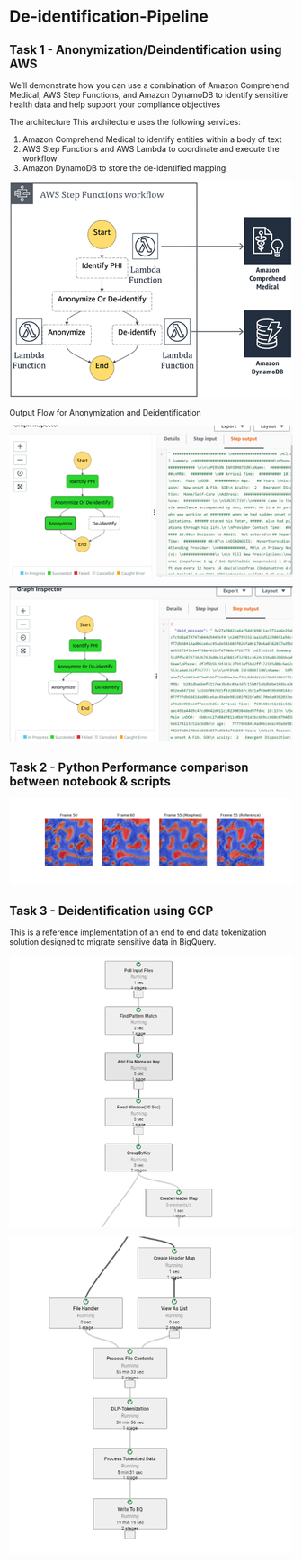 # De-identification-Pipeline

## Task 1 - Anonymization/Deindentification using AWS 


We’ll demonstrate how you can use a combination of Amazon Comprehend Medical, AWS Step Functions, and Amazon DynamoDB to identify sensitive health data and help support your compliance objectives

The architecture
This architecture uses the following services:

1. Amazon Comprehend Medical to identify entities within a body of text
2. AWS Step Functions and AWS Lambda to coordinate and execute the workflow
3. Amazon DynamoDB to store the de-identified mapping

![arch](https://github.com/Nikhilkohli1/De-identification-Pipeline/blob/main/Task%201%20-%20aws/identify-sensitive-data-1.gif)

Output Flow for Anonymization and Deidentification

![anonymize](https://github.com/Nikhilkohli1/De-identification-Pipeline/blob/main/Task%201%20-%20aws/anonymize.png)

![deiden](https://github.com/Nikhilkohli1/De-identification-Pipeline/blob/main/Task%201%20-%20aws/deidentify.png)


## Task 2 - Python Performance comparison between notebook & scripts

![sc](https://github.com/Nikhilkohli1/De-identification-Pipeline/blob/main/Task%202/rm_graph.png)

## Task 3 - Deidentification using GCP 

 This is a reference implementation of an end to end data tokenization solution designed to migrate sensitive data in BigQuery.

![pipe](https://github.com/Nikhilkohli1/De-identification-Pipeline/blob/main/Task%203%20-%20gcp/edp%202.png)

![pipe2](https://github.com/Nikhilkohli1/De-identification-Pipeline/blob/main/Task%203%20-%20gcp/edp%203.png)
